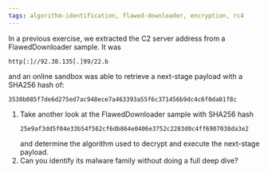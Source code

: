```yaml
---
tags: algorithm-identification, flawed-downloader, encryption, rc4
---
```

In a previous exercise, we extracted the C2 server address from a FlawedDownloader sample. It was
```
http[:]//92.38.135[.]99/22.b
```
and an online sandbox was able to retrieve a next-stage payload with a SHA256 hash of:
```
3530b085f7de6d275ed7ac948ece7a463393a55f6c371456b9dc4c6f0da01f8c
```

1. Take another look at the FlawedDownloader sample with SHA256 hash
   ```
   25e9af3dd5f04e33b54f562cf6db864e0406e3752c2283d0c4ff6907038da3e2
   ```
   and determine the algorithm used to decrypt and execute the next-stage payload.
2. Can you identify its malware family without doing a full deep dive?
